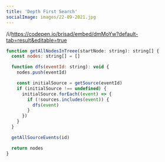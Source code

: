 ```yaml
---
title: 'Depth First Search'
socialImage: images/22-09-2021.jpg
---
```


/i/https://codepen.io/brisad/embed/dmMoYw?default-tab=result&editable=true

```js
function getAllNodesInTreee(startNode: string): string[] {
  const nodes: string[] = []

  function dfs(eventId: string): void {
    nodes.push(eventId)

    const initialSource = getSource(eventId)
    if (initialSource !== undefined) {
      initialSource.forEach((event) => {
        if (!sources.includes(event)) {
          dfs(event)
        }
      })
    }
  }

  getAllSourceEvents(id)

  return nodes
}
```
